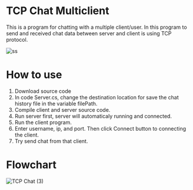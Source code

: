 # TCP Chat Multiclient

This is a program for chatting with a multiple client/user. In this program to send and received chat data between server and client is using TCP protocol. 

![ss](https://user-images.githubusercontent.com/49566412/124784126-d43c0800-df6f-11eb-8720-1c05628eb7dd.png)


# How to use

1. Download source code
2. In code Server.cs, change the destination location for save the chat history file in the variable filePath.
3. Compile client and server source code.
4. Run server first, server will automaticaly running and connected.
5. Run the client program.
6. Enter username, ip, and port. Then click Connect button to connecting the client.
7. Try send chat from that client.  

# Flowchart

![TCP Chat (3)](https://user-images.githubusercontent.com/49566412/124959158-21d67480-e045-11eb-869a-5682e6d4eb13.png)



